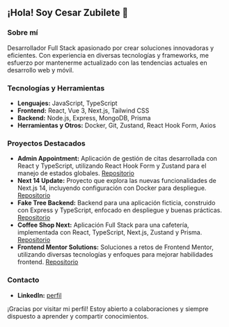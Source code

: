 ## ¡Hola! Soy Cesar Zubilete 👋

### Sobre mí
Desarrollador Full Stack apasionado por crear soluciones innovadoras y eficientes. Con experiencia en diversas tecnologías y frameworks, me esfuerzo por mantenerme actualizado con las tendencias actuales en desarrollo web y móvil.

### Tecnologías y Herramientas
- **Lenguajes:** JavaScript, TypeScript
- **Frontend:** React, Vue 3, Next.js, Tailwind CSS
- **Backend:** Node.js, Express, MongoDB, Prisma
- **Herramientas y Otros:** Docker, Git, Zustand, React Hook Form, Axios

### Proyectos Destacados
- **Admin Appointment:** Aplicación de gestión de citas desarrollada con React y TypeScript, utilizando React Hook Form y Zustand para el manejo de estados globales. [Repositorio](https://github.com/brizusan/admin-appointment)
- **Next 14 Update:** Proyecto que explora las nuevas funcionalidades de Next.js 14, incluyendo configuración con Docker para despliegue. [Repositorio](https://github.com/brizusan/next-14-update)
- **Fake Tree Backend:** Backend para una aplicación ficticia, construido con Express y TypeScript, enfocado en despliegue y buenas prácticas. [Repositorio](https://github.com/brizusan/fake-tree-backend)
- **Coffee Shop Next:** Aplicación Full Stack para una cafetería, implementada con React, TypeScript, Next.js, Zustand y Prisma. [Repositorio](https://github.com/brizusan/coffee-shop-next)
- **Frontend Mentor Solutions:** Soluciones a retos de Frontend Mentor, utilizando diversas tecnologías y enfoques para mejorar habilidades frontend. [Repositorio](https://github.com/brizusan/FrontendMentor-Solutions)

### Contacto
- **LinkedIn:** [perfil](https://www.linkedin.com/in/cesar-zubilete/)

¡Gracias por visitar mi perfil! Estoy abierto a colaboraciones y siempre dispuesto a aprender y compartir conocimientos.
